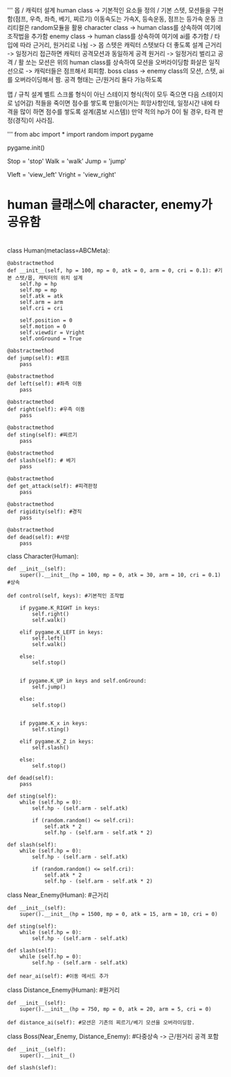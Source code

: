 '''
몹 / 캐릭터 설계
human class -> 기본적인 요소들 정의 / 기본 스텟, 모션들을 구현함(점프, 우측, 좌측, 베기, 찌르기)
    이동속도는 가속X, 등속운동, 점프는 등가속 운동
    크리티컬은 random모듈을 활용
character class -> human class를 상속하여 여기에 조작법을 추가함
enemy class -> human class를 상속하여 여기에 ai를 추가함 / 타입에 따라 근거리, 원거리로 나뉨 -> 몹 스텟은 캐릭터 스텟보다 더 좋도록 설계
    근거리 -> 일정거리 접근하면 캐릭터 공격모션과 동일하게 공격
    원거리 -> 일정거리 벌리고 공격 / 활 쏘는 모션은 위의 human class를 상속하여 모션을 오버라이딩함
        화살은 일직선으로 -> 캐릭터들은 점프해서 회피함.
boss class -> enemy class의 모션, 스텟, ai를 오버라이딩해서 짬. 공격 형태는 근/원거리 둘다 가능하도록

맵 / 규칙 설계
벨트 스크롤 형식이 아닌 스테이지 형식(적이 모두 죽으면 다음 스테이지로 넘어감)
적들을 죽이면 점수를 쌓도록 만듦(이거는 희망사항인데, 일정시간 내에 타격을 많이 하면 점수를 쌓도록 설계(콤보 시스템))
만약 적의 hp가 0이 될 경우, 타격 판정(경직)이 사라짐.

'''
from abc import *
import random
import pygame

pygame.init()

Stop = 'stop'
Walk = 'walk'
Jump = 'jump'

Vleft = 'view_left'
Vright = 'view_right'

# human 클래스에 character, enemy가 공유함
# 
class Human(metaclass=ABCMeta):

    @abstractmethod
    def __init__(self, hp = 100, mp = 0, atk = 0, arm = 0, cri = 0.1): #기본 스텟/몹, 캐릭터의 위치 설계
        self.hp = hp
        self.mp = mp
        self.atk = atk
        self.arm = arm
        self.cri = cri

        self.position = 0
        self.motion = 0
        self.viewdir = Vright
        self.onGround = True

    @abstractmethod 
    def jump(self): #점프
        pass

    @abstractmethod
    def left(self): #좌측 이동
        pass

    @abstractmethod
    def right(self): #우측 이동
        pass
    
    @abstractmethod
    def sting(self): #찌르기
        pass

    @abstractmethod
    def slash(self): # 베기
        pass

    @abstractmethod
    def get_attack(self): #피격판정
        pass

    @abstractmethod
    def rigidity(self): #경직
        pass

    @abstractmethod
    def dead(self): #사망
        pass

class Character(Human):

    def __init__(self):
        super().__init__(hp = 100, mp = 0, atk = 30, arm = 10, cri = 0.1) #상속

    def control(self, keys): #기본적인 조작법

        if pygame.K_RIGHT in keys:
            self.right()
            self.walk()

        elif pygame.K_LEFT in keys:
            self.left()
            self.walk()

        else:
            self.stop()


        if pygame.K_UP in keys and self.onGround:
            self.jump()

        else:
            self.stop()


        if pygame.K_x in keys:
            self.sting()
        
        elif pygame.K_Z in keys:
            self.slash()
        
        else:
            self.stop()

    def dead(self):
		pass

    def sting(self):
        while (self.hp = 0):
            self.hp - (self.arm - self.atk)

            if (random.random() <= self.cri):
                self.atk * 2    
                self.hp - (self.arm - self.atk * 2)

    def slash(self):
        while (self.hp = 0):
            self.hp - (self.arm - self.atk)

            if (random.random() <= self.cri):
                self.atk * 2    
                self.hp - (self.arm - self.atk * 2)



class Near_Enemy(Human): #근거리

    def __init__(self):
        super().__init__(hp = 1500, mp = 0, atk = 15, arm = 10, cri = 0)

    def sting(self):
        while (self.hp = 0):
            self.hp - (self.arm - self.atk)

    def slash(self):
        while (self.hp = 0):
            self.hp - (self.arm - self.atk)

    def near_ai(self): #이동 메서드 추가


class Distance_Enemy(Human): #원거리

    def __init__(self):
        super().__init__(hp = 750, mp = 0, atk = 20, arm = 5, cri = 0)

    def distance_ai(self): #모션은 기존의 찌르기/베기 모션을 오버라이딩함.


class Boss(Near_Enemy, Distance_Enemy): #다중상속 -> 근/원거리 공격 포함

    def __init__(self):
        super().__init__()

    def slash(slef):

